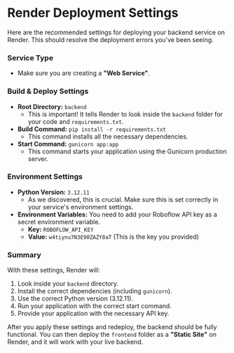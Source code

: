 # Render Deployment Settings

Here are the recommended settings for deploying your backend service on Render. This should resolve the deployment errors you've been seeing.

### Service Type
- Make sure you are creating a **"Web Service"**.

### Build & Deploy Settings
- **Root Directory:** `backend`
  - This is important! It tells Render to look inside the `backend` folder for your code and `requirements.txt`.
- **Build Command:** `pip install -r requirements.txt`
  - This command installs all the necessary dependencies.
- **Start Command:** `gunicorn app:app`
  - This command starts your application using the Gunicorn production server.

### Environment Settings
- **Python Version:** `3.12.11`
  - As we discovered, this is crucial. Make sure this is set correctly in your service's environment settings.
- **Environment Variables:** You need to add your Roboflow API key as a secret environment variable.
  - **Key:** `ROBOFLOW_API_KEY`
  - **Value:** `w4tiynu7N3E90ZAZY8aT` (This is the key you provided)

### Summary
With these settings, Render will:
1. Look inside your `backend` directory.
2. Install the correct dependencies (including `gunicorn`).
3. Use the correct Python version (3.12.11).
4. Run your application with the correct start command.
5. Provide your application with the necessary API key.

After you apply these settings and redeploy, the backend should be fully functional. You can then deploy the `frontend` folder as a **"Static Site"** on Render, and it will work with your live backend.
